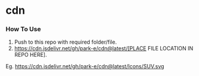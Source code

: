 # cdn

### How To Use

1. Push to this repo with required folder/file.
2. https://cdn.jsdelivr.net/gh/park-e/cdn@latest/[PLACE FILE LOCATION IN REPO HERE].

Eg. https://cdn.jsdelivr.net/gh/park-e/cdn@latest/Icons/SUV.svg
